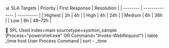 📊 SLA Targets
| Priority | First Response | Resolution |
| -------- | -------------- | ---------- |
| Highest  | 2h             | 4h         |
| High     | 4h             | 24h        |
| Medium   | 6h             | 36h        |
| Low      | 8h             | 48–72h     |


🧩 SPL Used
index=main sourcetype=sysmon_sample (Process="powershell.exe" OR Command="*Invoke-WebRequest*")
| table _time host User Process Command
| sort - _time
